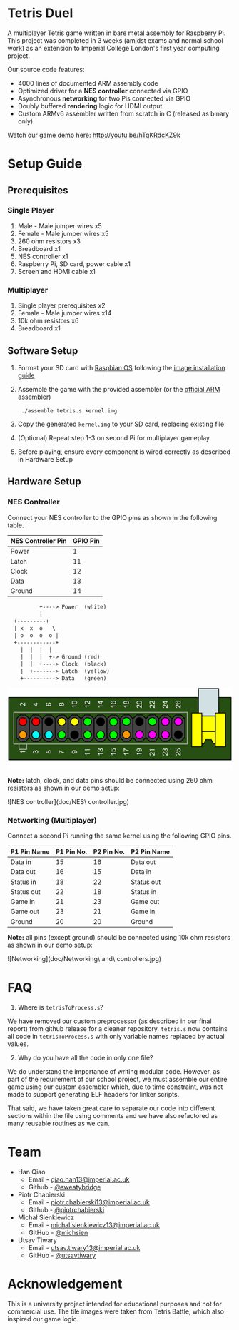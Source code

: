 # Tetris Duel

A multiplayer Tetris game written in bare metal assembly for Raspberry Pi. This project was completed in 3 weeks (amidst exams and normal school work) as an extension to Imperial College London's first year computing project.

Our source code features:

* 4000 lines of documented ARM assembly code
* Optimized driver for a **NES controller** connected via GPIO
* Asynchronous **networking** for two Pis connected via GPIO
* Doubly buffered **rendering** logic for HDMI output
* Custom ARMv6 assembler written from scratch in C (released as binary only)

Watch our game demo here: http://youtu.be/hTqKRdcKZ9k

# Setup Guide
## Prerequisites
### Single Player

1. Male - Male jumper wires x5
2. Female - Male jumper wires x5
3. 260 ohm resistors x3
5. Breadboard x1
4. NES controller x1
6. Raspberry Pi, SD card, power cable x1
7. Screen and HDMI cable x1

### Multiplayer

1. Single player prerequisites x2
8. Female - Male jumper wires x14
8. 10k ohm resistors x6
8. Breadboard x1

## Software Setup

1. Format your SD card with [Raspbian OS](http://www.raspberrypi.org/downloads/) following the [image installation guide](http://www.raspberrypi.org/documentation/installation/installing-images/README.md)
1. Assemble the game with the provided assembler (or the [official ARM assembler](https://launchpad.net/gcc-arm-embedded))

		./assemble tetris.s kernel.img

2. Copy the generated `kernel.img` to your SD card, replacing existing file
3. (Optional) Repeat step 1-3 on second Pi for multiplayer gameplay
4. Before playing, ensure every component is wired correctly as described in Hardware Setup

## Hardware Setup
### NES Controller

Connect your NES controller to the GPIO pins as shown in the following table.

| NES Controller Pin | GPIO Pin |
|--------------------|----------|
| Power              | 1        |
| Latch              | 11       |
| Clock              | 12       |
| Data               | 13       |
| Ground             | 14       |

	          +----> Power  (white)
	          |
	  +---------+    
	  | x  x  o   \     
	  | o  o  o  o |    
	  +------------+
	    |  |  |  |
	    |  |  |  +-> Ground (red)
	    |  |  +----> Clock  (black)
	    |  +-------> Latch  (yellow)
	    +----------> Data   (green)

![gpio header pins](doc/gpio_header.png)

**Note:** latch, clock, and data pins should be connected using 260 ohm resistors as shown in our demo setup:

![NES controller](doc/NES\ controller.jpg)

### Networking (Multiplayer)

Connect a second Pi running the same kernel using the following GPIO pins.

| P1 Pin Name | P1 Pin No. | P2 Pin No. | P2 Pin Name |
|-------------|------------|------------|-------------|
| Data in     | 15         | 16         | Data out    |
| Data out    | 16         | 15         | Data in     |
| Status in   | 18         | 22         | Status out  |
| Status out  | 22         | 18         | Status in   |
| Game in     | 21         | 23         | Game out    |
| Game out    | 23         | 21         | Game in     |
| Ground      | 20         | 20         | Ground      |

**Note:** all pins (except ground) should be connected using 10k ohm resistors as shown in our demo setup:

![Networking](doc/Networking\ and\ controllers.jpg)

# FAQ

1. Where is `tetrisToProcess.s`?

  We have removed our custom preprocessor (as described in our final report) from github release for a cleaner repository. `tetris.s` now contains all code in `tetrisToProcess.s` with only variable names replaced by actual values.

2. Why do you have all the code in only one file?

  We do understand the importance of writing modular code. However, as part of the requirement of our school project, we must assemble our entire game using our custom assembler which, due to time constraint, was not made to support generating ELF headers for linker scripts.

  That said, we have taken great care to separate our code into different sections within the file using comments and we have also refactored as many reusable routines as we can.

# Team

* Han Qiao
  * Email - qiao.han13@imperial.ac.uk
  * Github - [@sweatybridge](https://github.com/sweatybridge)
* Piotr Chabierski
  * Email - piotr.chabierski13@imperial.ac.uk
  * Github - [@piotrchabierski](https://github.com/piotrchabierski)
* Michał Sienkiewicz
  * Email - michal.sienkiewicz13@imperial.ac.uk
  * GitHub - [@michsien](https://github.com/michsien)
* Utsav Tiwary
  * Email - utsav.tiwary13@imperial.ac.uk
  * GitHub - [@utsavtiwary](https://github.com/utsavtiwary)

# Acknowledgement

This is a university project intended for educational purposes and not for commercial use. The tile images were taken from Tetris Battle, which also inspired our game logic.
